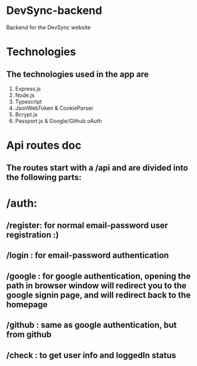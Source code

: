 # DevSync-backend
Backend for the DevSync website

# Technologies
## The technologies used in the app are
1. Express.js
2. Node.js
3. Typescript
4. JsonWebToken & CookieParser
5. Bcrypt.js
6. Passport.js & Google/Github oAuth

# Api routes doc
## The routes start with a /api and are divided into the following parts:

# /auth:
##  /register: for normal email-password user registration :)
##  /login : for email-password authentication
##  /google : for google authentication, opening the path in browser window will redirect you to the google signin page, and will redirect back to the homepage
##  /github : same as google authentication, but from github
##  /check : to get user info and loggedIn status

